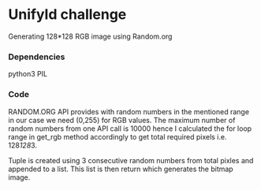 
# UnifyId challenge

Generating 128*128 RGB image using Random.org

### Dependencies

python3
PIL

### Code

RANDOM.ORG API provides with random numbers in the mentioned range in our case we need (0,255) for RGB values.
The maximum number of random numbers from one API call is 10000 hence I calculated the for loop range in get_rgb method accordingly to get total required pixels i.e. 128*128*3.

Tuple is created using 3 consecutive random numbers from total pixles and appended to a list. This list is then return which generates the bitmap image.

